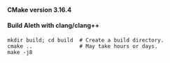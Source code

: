 #### CMake version 3.16.4
#### Build Aleth with clang/clang++
```shell
mkdir build; cd build  # Create a build directory.
cmake ..               # May take hours or days.
make -j8
```
